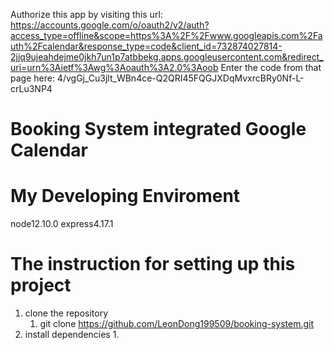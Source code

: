 Authorize this app by visiting this url: https://accounts.google.com/o/oauth2/v2/auth?access_type=offline&scope=https%3A%2F%2Fwww.googleapis.com%2Fauth%2Fcalendar&response_type=code&client_id=732874027814-2jjq9ujeahdejme0jkh7un1p7atbbekg.apps.googleusercontent.com&redirect_uri=urn%3Aietf%3Awg%3Aoauth%3A2.0%3Aoob 
Enter the code from that page here:
4/vgGj_Cu3jlt_WBn4ce-Q2QRI45FQGJXDqMvxrcBRy0Nf-L-crLu3NP4
# Booking System integrated Google Calendar

# My Developing Enviroment
node12.10.0
express4.17.1

# The instruction for setting up this project
1. clone the repository
    1. git clone https://github.com/LeonDong199509/booking-system.git
2. install dependencies
    1. 